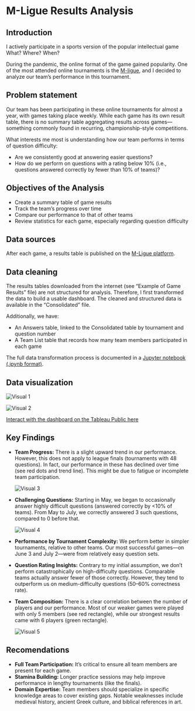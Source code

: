 # M-Ligue Results Analysis

## Introduction

I actively participate in a sports version of the popular intellectual game What? Where? When?

During the pandemic, the online format of the game gained popularity. One of the most attended online tournaments is the [M-ligue](https://chgk-world.ru/), and I decided to analyze our team’s performance in this tournament.

## Problem statement

Our team has been participating in these online tournaments for almost a year, with games taking place weekly. While each game has its own result table, there is no summary table aggregating results across games—something commonly found in recurring, championship-style competitions.

What interests me most is understanding how our team performs in terms of question difficulty:

- Are we consistently good at answering easier questions?
- How do we perform on questions with a rating below 10% (i.e., questions answered correctly by fewer than 10% of teams)?

## Objectives of the Analysis

- Create a summary table of game results
- Track the team’s progress over time
- Compare our performance to that of other teams
- Review statistics for each game, especially regarding question difficulty

## Data sources

After each game, a results table is published on the [M-Ligue platform](https://chgk-world.ru/).

## Data cleaning

The results tables downloaded from the internet (see “Example of Game Results” file) are not structured for analysis. Therefore, I first transformed the data to build a usable dashboard. The cleaned and structured data is available in the “Consolidated” file.

Additionally, we have:

- An Answers table, linked to the Consolidated table by tournament and question number
- A Team List table that records how many team members participated in each game

The full data transformation process is documented in a [Jupyter notebook (.ipynb format)](https://github.com/marsel-khusnutdin/M-Ligue/blob/main/M-ligue%20results.ipynb).



## Data visualization

![Visual 1](https://user-images.githubusercontent.com/72653236/182588458-d856eb3d-73f8-47c1-ba03-e943329f5672.JPG)


![Visual 2](https://user-images.githubusercontent.com/72653236/182588471-7b600cd9-5166-48d0-a653-5b97a49df0ca.JPG)

[Interact with the dashboard on the Tableau Public here](https://public.tableau.com/app/profile/marsel.khusnutdinov7184/viz/M-LigueResults2022/DashboardMain?publish=yes)

## Key Findings

- **Team Progress:** There is a slight upward trend in our performance. However, this does not apply to league finals (tournaments with 48 questions). In fact, our performance in these has declined over time (see red dots and trend line). This might be due to fatigue or incomplete team participation.

    ![Visual 3](https://user-images.githubusercontent.com/72653236/182592848-0ebfcb63-6ffc-49f4-a3d1-b445fcdf0405.JPG)

- **Challenging Questions:** Starting in May, we began to occasionally answer highly difficult questions (answered correctly by <10% of teams). From May to July, we correctly answered 3 such questions, compared to 0 before that.

    ![Visual 4](https://user-images.githubusercontent.com/72653236/182593504-96ddac30-3206-4e8c-899b-3f5241aa6693.JPG)


- **Performance by Tournament Complexity:** We perform better in simpler tournaments, relative to other teams. Our most successful games—on June 3 and July 2—were from relatively easy question sets.
- **Question Rating Insights:** Contrary to my initial assumption, we don’t perform catastrophically on high-difficulty questions. Comparable teams actually answer fewer of those correctly. However, they tend to outperform us on medium-difficulty questions (50–60% correctness rate).
- **Team Composition:** There is a clear correlation between the number of players and our performance. Most of our weaker games were played with only 5 members (see red rectangle), while our strongest results came with 6 players (green rectangle).

    ![Visual 5](https://user-images.githubusercontent.com/72653236/182594010-042d3624-663a-4ced-87a9-fb60738b9d2f.JPG)

## Recomendations

- **Full Team Participation:** It’s critical to ensure all team members are present for each game.
- **Stamina Building:** Longer practice sessions may help improve performance in lengthy tournaments (like the finals).
- **Domain Expertise:** Team members should specialize in specific knowledge areas to cover existing gaps. Notable weaknesses include medieval history, ancient Greek culture, and biblical references in art.
